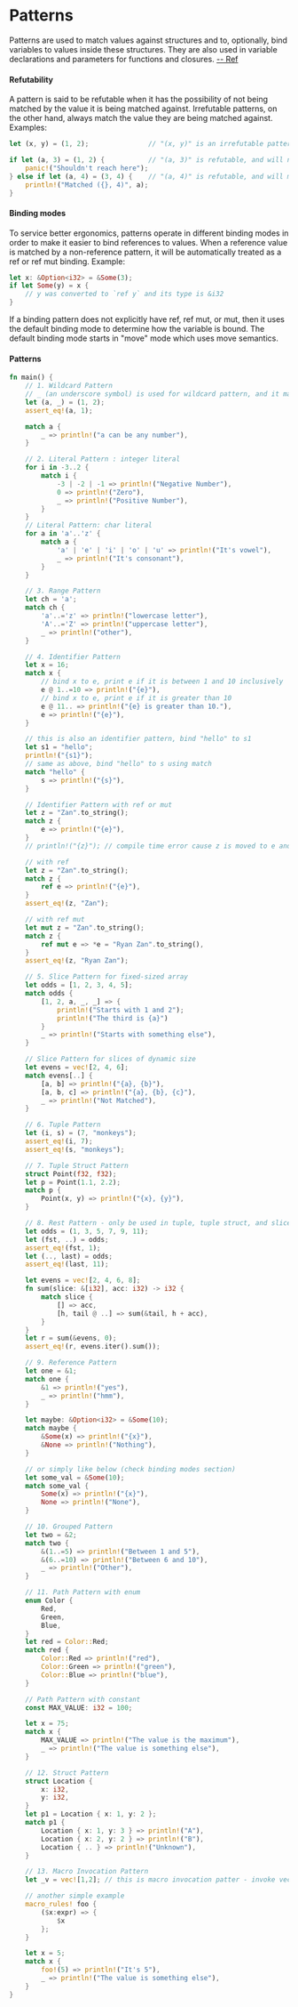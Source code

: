 # Patterns
Patterns are used to match values against structures and to, optionally, bind variables to values inside these structures. They are also used in variable declarations and parameters for functions and closures. [-- Ref](https://doc.rust-lang.org/reference/patterns.html#path-patterns)

#### Refutability
A pattern is said to be refutable when it has the possibility of not being matched by the value it is being matched against. Irrefutable patterns, on the other hand, always match the value they are being matched against. Examples:

```rust
let (x, y) = (1, 2);               // "(x, y)" is an irrefutable pattern

if let (a, 3) = (1, 2) {           // "(a, 3)" is refutable, and will not match
    panic!("Shouldn't reach here");
} else if let (a, 4) = (3, 4) {    // "(a, 4)" is refutable, and will match
    println!("Matched ({}, 4)", a);
} 
```

#### Binding modes
To service better ergonomics, patterns operate in different binding modes in order to make it easier to bind references to values. When a reference value is matched by a non-reference pattern, it will be automatically treated as a ref or ref mut binding. Example:

```rust
let x: &Option<i32> = &Some(3);
if let Some(y) = x {
    // y was converted to `ref y` and its type is &i32
}
```

If a binding pattern does not explicitly have ref, ref mut, or mut, then it uses the default binding mode to determine how the variable is bound. The default binding mode starts in "move" mode which uses move semantics.

#### Patterns
```rust
fn main() {
    // 1. Wildcard Pattern
    // _ (an underscore symbol) is used for wildcard pattern, and it matches any value
    let (a, _) = (1, 2);
    assert_eq!(a, 1);

    match a {
        _ => println!("a can be any number"),
    }

    // 2. Literal Pattern : integer literal
    for i in -3..2 {
        match i {
            -3 | -2 | -1 => println!("Negative Number"),
            0 => println!("Zero"),
            _ => println!("Positive Number"),
        }
    }
    // Literal Pattern: char literal
    for a in 'a'..'z' {
        match a {
            'a' | 'e' | 'i' | 'o' | 'u' => println!("It's vowel"),
            _ => println!("It's consonant"),
        }
    }

    // 3. Range Pattern
    let ch = 'a';
    match ch {
        'a'..='z' => println!("lowercase letter"),
        'A'..='Z' => println!("uppercase letter"),
        _ => println!("other"),
    }

    // 4. Identifier Pattern
    let x = 16;
    match x {
        // bind x to e, print e if it is between 1 and 10 inclusively
        e @ 1..=10 => println!("{e}"),
        // bind x to e, print e if it is greater than 10
        e @ 11.. => println!("{e} is greater than 10."),
        e => println!("{e}"),
    }

    // this is also an identifier pattern, bind "hello" to s1
    let s1 = "hello";
    println!("{s1}");
    // same as above, bind "hello" to s using match
    match "hello" {
        s => println!("{s}"),
    }

    // Identifier Pattern with ref or mut
    let z = "Zan".to_string();
    match z {
        e => println!("{e}"),
    }
    // println!("{z}"); // compile time error cause z is moved to e and no longer valid here

    // with ref
    let z = "Zan".to_string();
    match z {
        ref e => println!("{e}"),
    }
    assert_eq!(z, "Zan");

    // with ref mut
    let mut z = "Zan".to_string();
    match z {
        ref mut e => *e = "Ryan Zan".to_string(),
    }
    assert_eq!(z, "Ryan Zan");

    // 5. Slice Pattern for fixed-sized array
    let odds = [1, 2, 3, 4, 5];
    match odds {
        [1, 2, a, _, _] => {
            println!("Starts with 1 and 2");
            println!("The third is {a}")
        }
        _ => println!("Starts with something else"),
    }

    // Slice Pattern for slices of dynamic size
    let evens = vec![2, 4, 6];
    match evens[..] {
        [a, b] => println!("{a}, {b}"),
        [a, b, c] => println!("{a}, {b}, {c}"),
        _ => println!("Not Matched"),
    }

    // 6. Tuple Pattern
    let (i, s) = (7, "monkeys");
    assert_eq!(i, 7);
    assert_eq!(s, "monkeys");

    // 7. Tuple Struct Pattern
    struct Point(f32, f32);
    let p = Point(1.1, 2.2);
    match p {
        Point(x, y) => println!("{x}, {y}"),
    }

    // 8. Rest Pattern - only be used in tuple, tuple struct, and slice pattern
    let odds = (1, 3, 5, 7, 9, 11);
    let (fst, ..) = odds;
    assert_eq!(fst, 1);
    let (.., last) = odds;
    assert_eq!(last, 11);

    let evens = vec![2, 4, 6, 8];
    fn sum(slice: &[i32], acc: i32) -> i32 {
        match slice {
            [] => acc,
            [h, tail @ ..] => sum(&tail, h + acc),
        }
    }
    let r = sum(&evens, 0);
    assert_eq!(r, evens.iter().sum());

    // 9. Reference Pattern
    let one = &1;
    match one {
        &1 => println!("yes"),
        _ => println!("hmm"),
    }

    let maybe: &Option<i32> = &Some(10);
    match maybe {
        &Some(x) => println!("{x}"),
        &None => println!("Nothing"),
    }

    // or simply like below (check binding modes section)
    let some_val = &Some(10);
    match some_val {
        Some(x) => println!("{x}"),
        None => println!("None"),
    }

    // 10. Grouped Pattern
    let two = &2;
    match two {
        &(1..=5) => println!("Between 1 and 5"),
        &(6..=10) => println!("Between 6 and 10"),
        _ => println!("Other"),
    }

    // 11. Path Pattern with enum
    enum Color {
        Red,
        Green,
        Blue,
    }
    let red = Color::Red;
    match red {
        Color::Red => println!("red"),
        Color::Green => println!("green"),
        Color::Blue => println!("blue"),
    }

    // Path Pattern with constant
    const MAX_VALUE: i32 = 100;

    let x = 75;
    match x {
        MAX_VALUE => println!("The value is the maximum"),
        _ => println!("The value is something else"),
    }

    // 12. Struct Pattern
    struct Location {
        x: i32,
        y: i32,
    }
    let p1 = Location { x: 1, y: 2 };
    match p1 {
        Location { x: 1, y: 3 } => println!("A"),
        Location { x: 2, y: 2 } => println!("B"),
        Location { .. } => println!("Unknown"),
    }

    // 13. Macro Invocation Pattern
    let _v = vec![1,2]; // this is macro invocation patter - invoke vec macro

    // another simple example
    macro_rules! foo {
        ($x:expr) => {
            $x
        };
    }

    let x = 5;
    match x {
        foo!(5) => println!("It's 5"),
        _ => println!("The value is something else"),
    }
}
```
